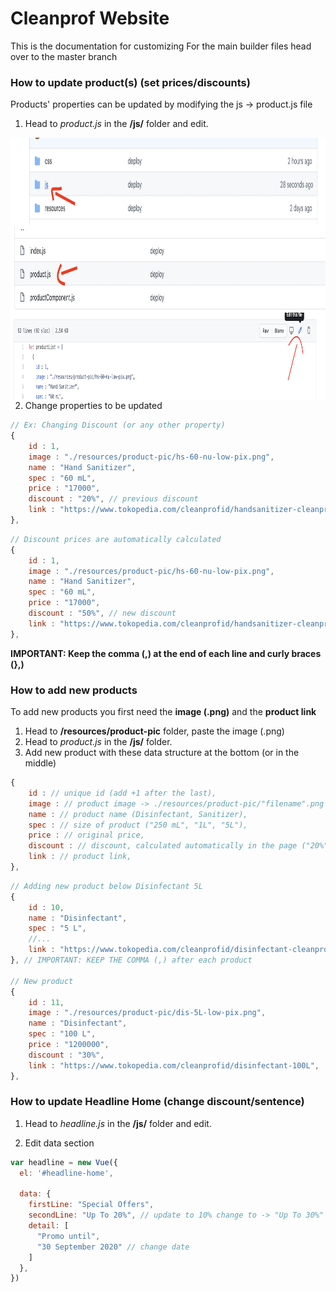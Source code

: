 
# Cleanprof Website

This is the documentation for customizing
For the main builder files head over to the master branch

### How to update product(s) (set prices/discounts)
Products' properties can be updated by modifying the js -> product.js file

1. Head to *product.js* in the **/js/** folder and edit.

<img align="left" width="1000" height="140" src="https://github.com/cleanprof/cleanprof/blob/gh-pages/github/edit-product-1.png">
<img align="left" width="1000" height="140" src="https://github.com/cleanprof/cleanprof/blob/gh-pages/github/edit-product-2.png">
<img align="left" width="1000" height="140" src="https://github.com/cleanprof/cleanprof/blob/gh-pages/github/edit-product-3.png">


2. Change properties to be updated
```javascript
// Ex: Changing Discount (or any other property)
{
    id : 1,
    image : "./resources/product-pic/hs-60-nu-low-pix.png",
    name : "Hand Sanitizer",
    spec : "60 mL",
    price : "17000",
    discount : "20%", // previous discount
    link : "https://www.tokopedia.com/cleanprofid/handsanitizer-cleanprof-60ml",
},
```
```javascript
// Discount prices are automatically calculated
{
    id : 1,
    image : "./resources/product-pic/hs-60-nu-low-pix.png",
    name : "Hand Sanitizer",
    spec : "60 mL",
    price : "17000", 
    discount : "50%", // new discount
    link : "https://www.tokopedia.com/cleanprofid/handsanitizer-cleanprof-60ml",
},
```
**IMPORTANT: Keep the comma (,) at the end of each line and curly braces (},)**
  
### How to add new products
To add new products you first need the **image (.png)** and the **product link** 

1. Head to **/resources/product-pic** folder, paste the image (.png)
2. Head to *product.js* in the **/js/** folder.
3. Add new product with these data structure at the bottom (or in the middle)
```javascript
{
    id : // unique id (add +1 after the last),
    image : // product image -> ./resources/product-pic/"filename".png
    name : // product name (Disinfectant, Sanitizer),
    spec : // size of product ("250 mL", "1L", "5L"),
    price : // original price,
    discount : // discount, calculated automatically in the page ("20%", "50%")
    link : // product link,
},
```

```javascript
// Adding new product below Disinfectant 5L
{
    id : 10,
    name : "Disinfectant",
    spec : "5 L",
    //...
    link : "https://www.tokopedia.com/cleanprofid/disinfectant-cleanprof-5l",
}, // IMPORTANT: KEEP THE COMMA (,) after each product

// New product
{
    id : 11,
    image : "./resources/product-pic/dis-5L-low-pix.png",
    name : "Disinfectant",
    spec : "100 L",
    price : "1200000",
    discount : "30%",
    link : "https://www.tokopedia.com/cleanprofid/disinfectant-100L",
},


```
  

### How to update Headline Home (change discount/sentence)
1. Head to *headline.js* in the **/js/** folder and edit.

2. Edit data section
```javascript
var headline = new Vue({
  el: '#headline-home',

  data: {
    firstLine: "Special Offers", 
    secondLine: "Up To 20%", // update to 10% change to -> "Up To 30%"
    detail: [ 
      "Promo until",
      "30 September 2020" // change date
    ]
  },
})
```